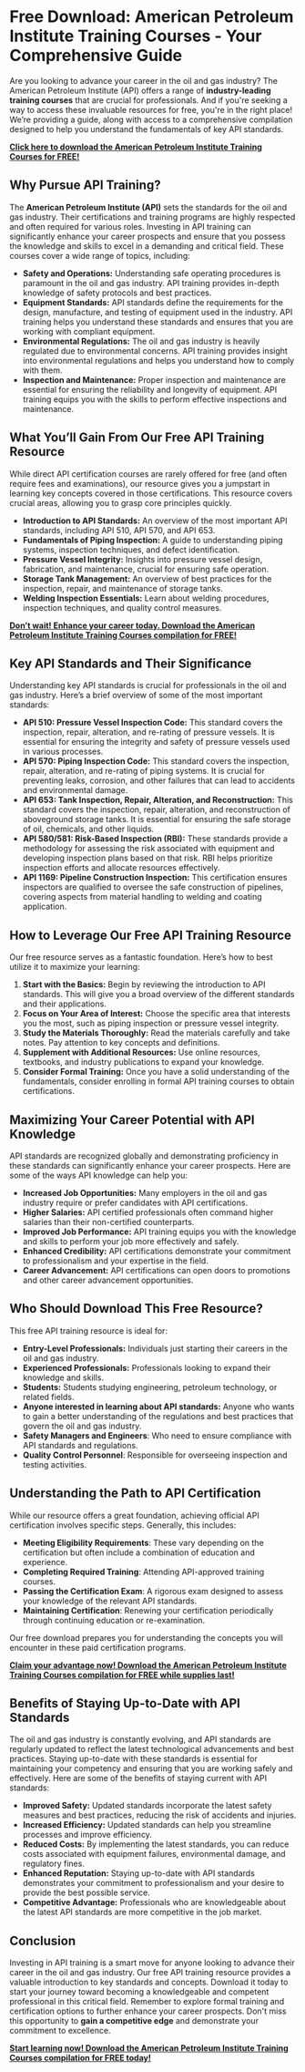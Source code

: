 # Free Download: American Petroleum Institute Training Courses - Your Comprehensive Guide

Are you looking to advance your career in the oil and gas industry? The American Petroleum Institute (API) offers a range of **industry-leading training courses** that are crucial for professionals. And if you're seeking a way to access these invaluable resources for free, you're in the right place! We’re providing a guide, along with access to a comprehensive compilation designed to help you understand the fundamentals of key API standards.

[**Click here to download the American Petroleum Institute Training Courses for FREE!**](https://udemywork.com/american-petroleum-institute-training-courses)

## Why Pursue API Training?

The **American Petroleum Institute (API)** sets the standards for the oil and gas industry. Their certifications and training programs are highly respected and often required for various roles. Investing in API training can significantly enhance your career prospects and ensure that you possess the knowledge and skills to excel in a demanding and critical field. These courses cover a wide range of topics, including:

*   **Safety and Operations:** Understanding safe operating procedures is paramount in the oil and gas industry. API training provides in-depth knowledge of safety protocols and best practices.
*   **Equipment Standards:** API standards define the requirements for the design, manufacture, and testing of equipment used in the industry. API training helps you understand these standards and ensures that you are working with compliant equipment.
*   **Environmental Regulations:** The oil and gas industry is heavily regulated due to environmental concerns. API training provides insight into environmental regulations and helps you understand how to comply with them.
*   **Inspection and Maintenance:** Proper inspection and maintenance are essential for ensuring the reliability and longevity of equipment. API training equips you with the skills to perform effective inspections and maintenance.

## What You’ll Gain From Our Free API Training Resource

While direct API certification courses are rarely offered for free (and often require fees and examinations), our resource gives you a jumpstart in learning key concepts covered in those certifications. This resource covers crucial areas, allowing you to grasp core principles quickly.

*   **Introduction to API Standards:** An overview of the most important API standards, including API 510, API 570, and API 653.
*   **Fundamentals of Piping Inspection:** A guide to understanding piping systems, inspection techniques, and defect identification.
*   **Pressure Vessel Integrity:** Insights into pressure vessel design, fabrication, and maintenance, crucial for ensuring safe operation.
*   **Storage Tank Management:** An overview of best practices for the inspection, repair, and maintenance of storage tanks.
*   **Welding Inspection Essentials:** Learn about welding procedures, inspection techniques, and quality control measures.

[**Don’t wait! Enhance your career today. Download the American Petroleum Institute Training Courses compilation for FREE!**](https://udemywork.com/american-petroleum-institute-training-courses)

## Key API Standards and Their Significance

Understanding key API standards is crucial for professionals in the oil and gas industry. Here’s a brief overview of some of the most important standards:

*   **API 510: Pressure Vessel Inspection Code:** This standard covers the inspection, repair, alteration, and re-rating of pressure vessels. It is essential for ensuring the integrity and safety of pressure vessels used in various processes.
*   **API 570: Piping Inspection Code:** This standard covers the inspection, repair, alteration, and re-rating of piping systems. It is crucial for preventing leaks, corrosion, and other failures that can lead to accidents and environmental damage.
*   **API 653: Tank Inspection, Repair, Alteration, and Reconstruction:** This standard covers the inspection, repair, alteration, and reconstruction of aboveground storage tanks. It is essential for ensuring the safe storage of oil, chemicals, and other liquids.
*   **API 580/581: Risk-Based Inspection (RBI):** These standards provide a methodology for assessing the risk associated with equipment and developing inspection plans based on that risk. RBI helps prioritize inspection efforts and allocate resources effectively.
*   **API 1169: Pipeline Construction Inspection:** This certification ensures inspectors are qualified to oversee the safe construction of pipelines, covering aspects from material handling to welding and coating application.

## How to Leverage Our Free API Training Resource

Our free resource serves as a fantastic foundation. Here’s how to best utilize it to maximize your learning:

1.  **Start with the Basics:** Begin by reviewing the introduction to API standards. This will give you a broad overview of the different standards and their applications.
2.  **Focus on Your Area of Interest:** Choose the specific area that interests you the most, such as piping inspection or pressure vessel integrity.
3.  **Study the Materials Thoroughly:** Read the materials carefully and take notes. Pay attention to key concepts and definitions.
4.  **Supplement with Additional Resources:** Use online resources, textbooks, and industry publications to expand your knowledge.
5.  **Consider Formal Training:** Once you have a solid understanding of the fundamentals, consider enrolling in formal API training courses to obtain certifications.

## Maximizing Your Career Potential with API Knowledge

API standards are recognized globally and demonstrating proficiency in these standards can significantly enhance your career prospects. Here are some of the ways API knowledge can help you:

*   **Increased Job Opportunities:** Many employers in the oil and gas industry require or prefer candidates with API certifications.
*   **Higher Salaries:** API certified professionals often command higher salaries than their non-certified counterparts.
*   **Improved Job Performance:** API training equips you with the knowledge and skills to perform your job more effectively and safely.
*   **Enhanced Credibility:** API certifications demonstrate your commitment to professionalism and your expertise in the field.
*   **Career Advancement:** API certifications can open doors to promotions and other career advancement opportunities.

## Who Should Download This Free Resource?

This free API training resource is ideal for:

*   **Entry-Level Professionals:** Individuals just starting their careers in the oil and gas industry.
*   **Experienced Professionals:** Professionals looking to expand their knowledge and skills.
*   **Students:** Students studying engineering, petroleum technology, or related fields.
*   **Anyone interested in learning about API standards:** Anyone who wants to gain a better understanding of the regulations and best practices that govern the oil and gas industry.
*   **Safety Managers and Engineers**: Who need to ensure compliance with API standards and regulations.
*   **Quality Control Personnel**: Responsible for overseeing inspection and testing activities.

## Understanding the Path to API Certification

While our resource offers a great foundation, achieving official API certification involves specific steps. Generally, this includes:

*   **Meeting Eligibility Requirements**: These vary depending on the certification but often include a combination of education and experience.
*   **Completing Required Training**: Attending API-approved training courses.
*   **Passing the Certification Exam**: A rigorous exam designed to assess your knowledge of the relevant API standards.
*   **Maintaining Certification**: Renewing your certification periodically through continuing education or re-examination.

Our free download prepares you for understanding the concepts you will encounter in these paid certification programs.

[**Claim your advantage now! Download the American Petroleum Institute Training Courses compilation for FREE while supplies last!**](https://udemywork.com/american-petroleum-institute-training-courses)

## Benefits of Staying Up-to-Date with API Standards

The oil and gas industry is constantly evolving, and API standards are regularly updated to reflect the latest technological advancements and best practices. Staying up-to-date with these standards is essential for maintaining your competency and ensuring that you are working safely and effectively. Here are some of the benefits of staying current with API standards:

*   **Improved Safety:** Updated standards incorporate the latest safety measures and best practices, reducing the risk of accidents and injuries.
*   **Increased Efficiency:** Updated standards can help you streamline processes and improve efficiency.
*   **Reduced Costs:** By implementing the latest standards, you can reduce costs associated with equipment failures, environmental damage, and regulatory fines.
*   **Enhanced Reputation:** Staying up-to-date with API standards demonstrates your commitment to professionalism and your desire to provide the best possible service.
*   **Competitive Advantage:** Professionals who are knowledgeable about the latest API standards are more competitive in the job market.

## Conclusion

Investing in API training is a smart move for anyone looking to advance their career in the oil and gas industry. Our free API training resource provides a valuable introduction to key standards and concepts. Download it today to start your journey toward becoming a knowledgeable and competent professional in this critical field. Remember to explore formal training and certification options to further enhance your career prospects. Don't miss this opportunity to **gain a competitive edge** and demonstrate your commitment to excellence.

[**Start learning now! Download the American Petroleum Institute Training Courses compilation for FREE today!**](https://udemywork.com/american-petroleum-institute-training-courses)
